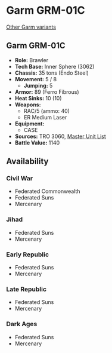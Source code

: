 # Garm GRM-01C

[Other Garm variants](../garm.md)

## Garm GRM-01C
- **Role:** Brawler
- **Tech Base:** Inner Sphere (3062)
- **Chassis:** 35 tons (Endo Steel)
- **Movement:** 5 / 8
  - **Jumping:** 5
- **Armor:** 89 (Ferro Fibrous)
- **Heat Sinks:** 10 (10)
- **Weapons:**
  - RAC/5 (ammo: 40)
  - ER Medium Laser
- **Equipment:**
  - CASE
- **Sources:** TRO 3060, [Master Unit List](http://masterunitlist.info/Unit/Details/1192/garm-grm-01c)
- **Battle Value:** 1140

## Availability

### Civil War
- Federated Commonwealth
- Federated Suns
- Mercenary

### Jihad
- Federated Suns
- Mercenary

### Early Republic
- Federated Suns
- Mercenary

### Late Republic
- Federated Suns
- Mercenary

### Dark Ages
- Federated Suns
- Mercenary

